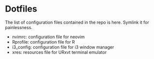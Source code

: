 # Dotfiles

The list of configuration files contained in the repo is here. Symlink it for painlessness.

- nvimrc: configuration file for neovim
- Rprofile: configuration file for R
- i3_config: configuration file for i3 window manager
- xres: resources file for URxvt terminal emulator

